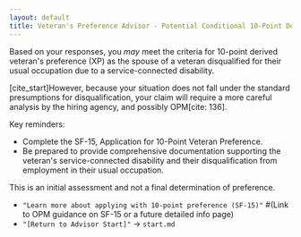 ```yaml
---
layout: default
title: Veteran's Preference Advisor - Potential Conditional 10-Point Derived Preference (XP) - Spouse
---
```


Based on your responses, you *may* meet the criteria for 10-point derived veteran's preference (XP) as the spouse of a veteran disqualified for their usual occupation due to a service-connected disability.

[cite_start]However, because your situation does not fall under the standard presumptions for disqualification, your claim will require a more careful analysis by the hiring agency, and possibly OPM[cite: 136].

Key reminders:
*   Complete the SF-15, Application for 10-Point Veteran Preference.
*   Be prepared to provide comprehensive documentation supporting the veteran's service-connected disability and their disqualification from employment in their usual occupation.

This is an initial assessment and not a final determination of preference.

*   `"Learn more about applying with 10-point preference (SF-15)"` #(Link to OPM guidance on SF-15 or a future detailed info page)
*   `"[Return to Advisor Start]"` -> `start.md`
